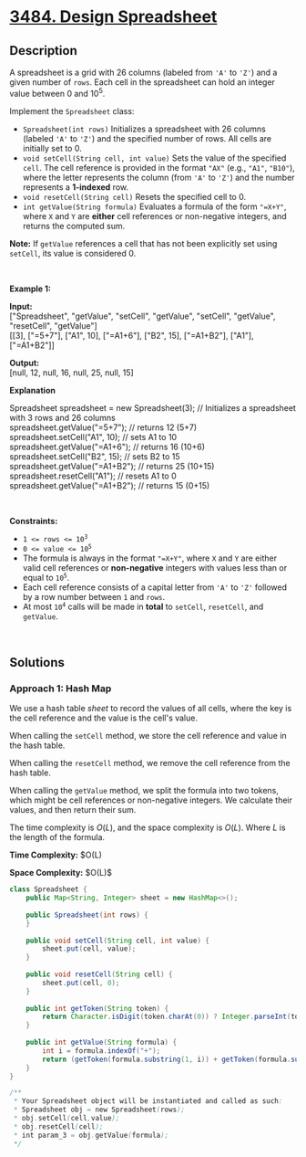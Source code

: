 <!-- problem:start -->

# [3484. Design Spreadsheet](https://leetcode.com/problems/design-spreadsheet)

## Description

<!-- description:start -->

<p>A spreadsheet is a grid with 26 columns (labeled from <code>&#39;A&#39;</code> to <code>&#39;Z&#39;</code>) and a given number of <code>rows</code>. Each cell in the spreadsheet can hold an integer value between 0 and 10<sup>5</sup>.</p>

<p>Implement the <code>Spreadsheet</code> class:</p>

<ul>
	<li><code>Spreadsheet(int rows)</code> Initializes a spreadsheet with 26 columns (labeled <code>&#39;A&#39;</code> to <code>&#39;Z&#39;</code>) and the specified number of rows. All cells are initially set to 0.</li>
	<li><code>void setCell(String cell, int value)</code> Sets the value of the specified <code>cell</code>. The cell reference is provided in the format <code>&quot;AX&quot;</code> (e.g., <code>&quot;A1&quot;</code>, <code>&quot;B10&quot;</code>), where the letter represents the column (from <code>&#39;A&#39;</code> to <code>&#39;Z&#39;</code>) and the number represents a <strong>1-indexed</strong> row.</li>
	<li><code>void resetCell(String cell)</code> Resets the specified cell to 0.</li>
	<li><code>int getValue(String formula)</code> Evaluates a formula of the form <code>&quot;=X+Y&quot;</code>, where <code>X</code> and <code>Y</code> are <strong>either</strong> cell references or non-negative integers, and returns the computed sum.</li>
</ul>

<p><strong>Note:</strong> If <code>getValue</code> references a cell that has not been explicitly set using <code>setCell</code>, its value is considered 0.</p>
<p>&nbsp;</p>

<p><strong class="example">Example 1:</strong></p>
<div class="example-block">

<p><strong>Input:</strong><br />
<span class="example-io">[&quot;Spreadsheet&quot;, &quot;getValue&quot;, &quot;setCell&quot;, &quot;getValue&quot;, &quot;setCell&quot;, &quot;getValue&quot;, &quot;resetCell&quot;, &quot;getValue&quot;]<br />
[[3], [&quot;=5+7&quot;], [&quot;A1&quot;, 10], [&quot;=A1+6&quot;], [&quot;B2&quot;, 15], [&quot;=A1+B2&quot;], [&quot;A1&quot;], [&quot;=A1+B2&quot;]]</span></p>

<p><strong>Output:</strong><br />
<span class="example-io">[null, 12, null, 16, null, 25, null, 15] </span></p>

<p><strong>Explanation</strong></p>
Spreadsheet spreadsheet = new Spreadsheet(3); // Initializes a spreadsheet with 3 rows and 26 columns<br data-end="321" data-start="318" />
spreadsheet.getValue(&quot;=5+7&quot;); // returns 12 (5+7)<br data-end="373" data-start="370" />
spreadsheet.setCell(&quot;A1&quot;, 10); // sets A1 to 10<br data-end="423" data-start="420" />
spreadsheet.getValue(&quot;=A1+6&quot;); // returns 16 (10+6)<br data-end="477" data-start="474" />
spreadsheet.setCell(&quot;B2&quot;, 15); // sets B2 to 15<br data-end="527" data-start="524" />
spreadsheet.getValue(&quot;=A1+B2&quot;); // returns 25 (10+15)<br data-end="583" data-start="580" />
spreadsheet.resetCell(&quot;A1&quot;); // resets A1 to 0<br data-end="634" data-start="631" />
spreadsheet.getValue(&quot;=A1+B2&quot;); // returns 15 (0+15)</div>
<p>&nbsp;</p>

<p><strong>Constraints:</strong></p>
<ul>
    <li><code>1 &lt;= rows &lt;= 10<sup>3</sup></code></li>
    <li><code>0 &lt;= value &lt;= 10<sup>5</sup></code></li>
    <li>The formula is always in the format <code>&quot;=X+Y&quot;</code>, where <code>X</code> and <code>Y</code> are either valid cell references or <strong>non-negative</strong> integers with values less than or equal to <code>10<sup>5</sup></code>.</li>
    <li>Each cell reference consists of a capital letter from <code>&#39;A&#39;</code> to <code>&#39;Z&#39;</code> followed by a row number between <code>1</code> and <code>rows</code>.</li>
    <li>At most <code>10<sup>4</sup></code> calls will be made in <strong>total</strong> to <code>setCell</code>, <code>resetCell</code>, and <code>getValue</code>.</li>
</ul>
<p>&nbsp;</p>

<!-- description:end -->

## Solutions

<!-- solution:start -->

### **Approach 1: Hash Map**

We use a hash table $\textit{sheet}$ to record the values of all cells, where the key is the cell reference and the value is the cell's value.

When calling the `setCell` method, we store the cell reference and value in the hash table.

When calling the `resetCell` method, we remove the cell reference from the hash table.

When calling the `getValue` method, we split the formula into two tokens, which might be cell references or non-negative integers. We calculate their values, and then return their sum.

The time complexity is $O(L)$, and the space complexity is $O(L)$. Where $L$ is the length of the formula.

<p><strong>Time Complexity:</strong> $O(L)</p>
<p><strong>Space Complexity:</strong> $O(L)$</p>

<!-- tabs:start -->

```java
class Spreadsheet {
    public Map<String, Integer> sheet = new HashMap<>();
    
    public Spreadsheet(int rows) {
    }
    
    public void setCell(String cell, int value) {
        sheet.put(cell, value);
    }
    
    public void resetCell(String cell) {
        sheet.put(cell, 0);
    }
    
    public int getToken(String token) {
        return Character.isDigit(token.charAt(0)) ? Integer.parseInt(token) : sheet.getOrDefault(token, 0);
    }
    
    public int getValue(String formula) {
        int i = formula.indexOf("+");
        return (getToken(formula.substring(1, i)) + getToken(formula.substring(i + 1)));
    }
}

/**
 * Your Spreadsheet object will be instantiated and called as such:
 * Spreadsheet obj = new Spreadsheet(rows);
 * obj.setCell(cell,value);
 * obj.resetCell(cell);
 * int param_3 = obj.getValue(formula);
 */
```

<!-- tabs:end -->

<!-- solution:end -->

<!-- problem:end -->